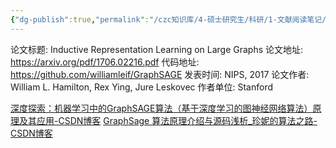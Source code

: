 ```yaml
---
{"dg-publish":true,"permalink":"/czc知识库/4-硕士研究生/科研/1-文献阅读笔记/GraphSAGE 图神经网络算法（GNN）/","dgPassFrontmatter":true,"created":"2024-08-01T21:33:41.064+08:00","updated":"2024-12-08T12:30:21.188+08:00"}
---
```



论文标题: Inductive Representation Learning on Large Graphs
论文地址: https://arxiv.org/pdf/1706.02216.pdf
代码地址: https://github.com/williamleif/GraphSAGE
发表时间: NIPS, 2017
论文作者: William L. Hamilton, Rex Ying, Jure Leskovec
作者单位: Stanford


[深度探索：机器学习中的GraphSAGE算法（基于深度学习的图神经网络算法）原理及其应用-CSDN博客](https://blog.csdn.net/qq_51320133/article/details/137788572)
[GraphSage 算法原理介绍与源码浅析\_珍妮的算法之路-CSDN博客](https://blog.csdn.net/eric_1993/article/details/120559421)

